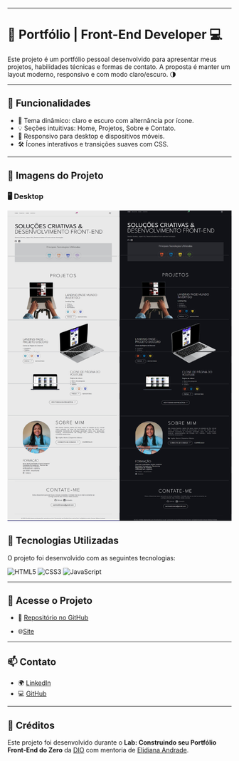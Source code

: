 
---

# 🎨 Portfólio | Front-End Developer 💻

Este projeto é um portfólio pessoal desenvolvido para apresentar meus projetos, habilidades técnicas e formas de contato. A proposta é manter um layout moderno, responsivo e com modo claro/escuro. 🌗

---

## 🧩 Funcionalidades

- 🎨 Tema dinâmico: claro e escuro com alternância por ícone.
- 💡 Seções intuitivas: Home, Projetos, Sobre e Contato.
- 📱 Responsivo para desktop e dispositivos móveis.
- 🛠️ Ícones interativos e transições suaves com CSS.

---

## 📸 Imagens do Projeto



### 🖥️ Desktop

![Preview Desktop](222.jpg)


## 🚀 Tecnologias Utilizadas

O projeto foi desenvolvido com as seguintes tecnologias:

![HTML5](https://img.shields.io/badge/HTML5-E34F26?style=for-the-badge&logo=html5&logoColor=white)
![CSS3](https://img.shields.io/badge/CSS3-1572B6?style=for-the-badge&logo=css3&logoColor=white)
![JavaScript](https://img.shields.io/badge/JavaScript-F7DF1E?style=for-the-badge&logo=javascript&logoColor=black)


---

## 🔗 Acesse o Projeto

- 💾 [Repositório no GitHub](https://github.com/samirasfonseca/PORTIFOLIO)


- 🌐[Site](https://samirasfonseca.github.io/PORTIFOLIO/#Projetos)
---

## 📫 Contato

 
- 🌍 [LinkedIn](https://www.linkedin.com/in/samira-santos-92364911a/)  
- 💻 [GitHub](https://github.com/samirasfonseca)

---

## 🧪 Créditos

Este projeto foi desenvolvido durante o **Lab: Construindo seu Portfólio Front-End do Zero** da [DIO](https://dio.me) com mentoria de [Elidiana Andrade](https://github.com/elidianaandrade).  
